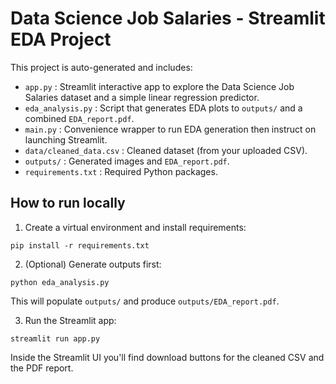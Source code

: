 # Data Science Job Salaries - Streamlit EDA Project

This project is auto-generated and includes:
- `app.py` : Streamlit interactive app to explore the Data Science Job Salaries dataset and a simple linear regression predictor.
- `eda_analysis.py` : Script that generates EDA plots to `outputs/` and a combined `EDA_report.pdf`.
- `main.py` : Convenience wrapper to run EDA generation then instruct on launching Streamlit.
- `data/cleaned_data.csv` : Cleaned dataset (from your uploaded CSV).
- `outputs/` : Generated images and `EDA_report.pdf`.
- `requirements.txt` : Required Python packages.

## How to run locally
1. Create a virtual environment and install requirements:
```
pip install -r requirements.txt
```
2. (Optional) Generate outputs first:
```
python eda_analysis.py
```
This will populate `outputs/` and produce `outputs/EDA_report.pdf`.

3. Run the Streamlit app:
```
streamlit run app.py
```

Inside the Streamlit UI you'll find download buttons for the cleaned CSV and the PDF report.

